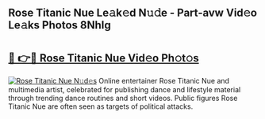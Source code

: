 ## Rose Titanic Nue Le𝚊k𝚎d N𝚞𝚍e - Part-avw Vid𝚎o Le𝚊ks Photos 8NhIg

# <h2><a href="http://fb304d.evod.top/?m=Rose+Titanic+Nue">🔗 👉🔴 Rose Titanic Nue Vid𝚎o Ph𝚘t𝚘s</a></h2>

[![Rose Titanic Nue N𝚞d𝚎s](https://i.imgur.com/8V9OHl7.gif)](http://fb304d.evod.top/?m=Rose+Titanic+Nue)
Online entertainer Rose Titanic Nue and multimedia artist, celebrated for publishing dance and lifestyle material through trending dance routines and short videos. Public figures Rose Titanic Nue are often seen as targets of political attacks. 
